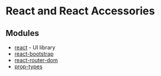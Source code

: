 # React and React Accessories

## Modules

* [react](https://github.com/facebook/react) - UI library
* [react-bootstrap](https://github.com/react-bootstrap/react-bootstrap)
* [react-router-dom](https://github.com/ReactTraining/react-router)
* [prop-types](https://github.com/facebook/prop-types)
